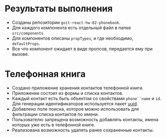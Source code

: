 
# Результаты выполнения

- Созданы репозитории `goit-react-hw-02-phonebook`.
- Для каждого компонента есть отдельный файл в папке `src/components`.
- Для компонентов описаны `propTypes`, и где необходимо, `defaultProps`.
- Все что компонент ожидает в виде пропсов, передается ему при вызове.

# Телефонная книга
- Создано приложение хранения контактов телефонной книги.
- Приложение состоит из формы и списка контактов. 
- Каждый контакт есть быть объектом со свойствами `phone``name` и `id`. Для генерации идентификаторов используется пакет [uuid](https://www.npmjs.com/package/uuid#version-4). 
- Добавлено поле поиска, которое можно использовать для фильтрации списка контактов по имени.
- Пользователю запрещена возможность добавлять контакты, имена которых уже есть в телефонной книге.
- Реализована возможность удалять ранее сохраненные контакты.
